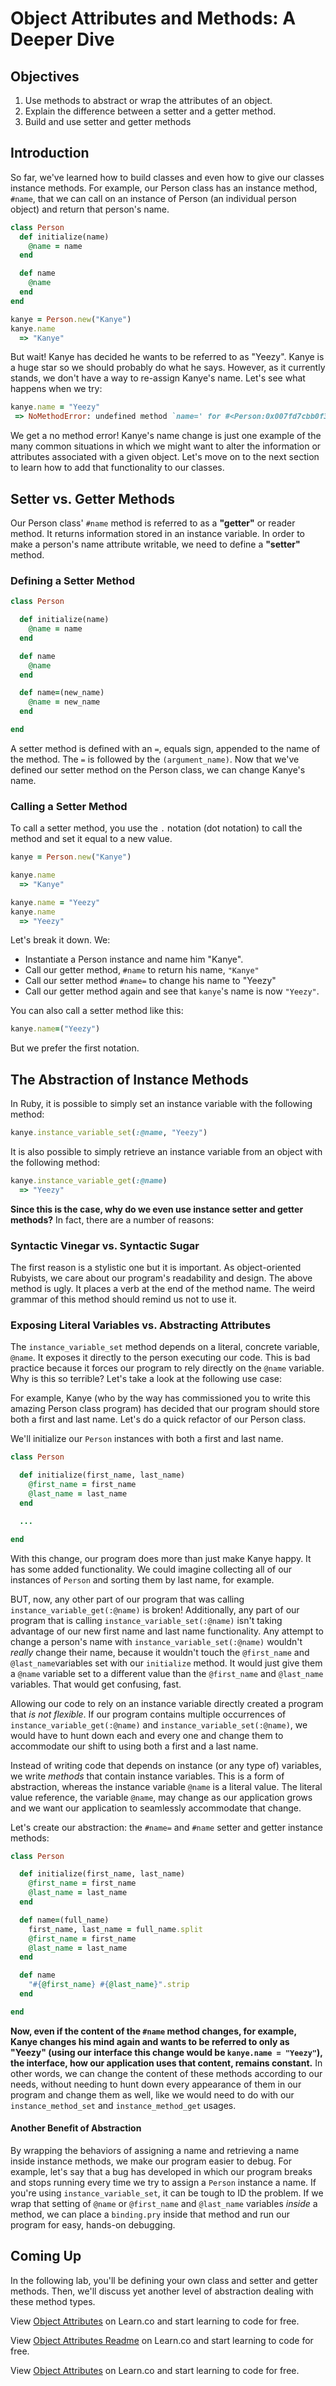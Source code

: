 # Object Attributes and Methods: A Deeper Dive

## Objectives

1. Use methods to abstract or wrap the attributes of an object.
2. Explain the difference between a setter and a getter method.
3. Build and use setter and getter methods

## Introduction

So far, we've learned how to build classes and even how to give our classes instance methods. For example, our Person class has an instance method, `#name`, that we can call on an instance of Person (an individual person object) and return that person's name.

```ruby
class Person
  def initialize(name)
    @name = name
  end

  def name
    @name
  end
end

kanye = Person.new("Kanye")
kanye.name
  => "Kanye"

```

But wait! Kanye has decided he wants to be referred to as "Yeezy". Kanye is a huge star so we should probably do what he says. However, as it currently stands, we don't have a way to re-assign Kanye's name. Let's see what happens when we try:

```ruby
kanye.name = "Yeezy"
 => NoMethodError: undefined method `name=' for #<Person:0x007fd7cbb0f3d8>
```

We get a no method error! Kanye's name change is just one example of the many common situations in which we might want to alter the information or attributes associated with a given object. Let's move on to the next section to learn how to add that functionality to our classes.

## Setter vs. Getter Methods

Our Person class' `#name` method is referred to as a **"getter"** or reader method. It returns information stored in an instance variable. In order to make a person's name attribute writable, we need to define a **"setter"** method.

### Defining a Setter Method

```ruby
class Person

  def initialize(name)
    @name = name
  end

  def name
    @name
  end

  def name=(new_name)
    @name = new_name
  end

end
```

A setter method is defined with an `=`, equals sign, appended to the name of the method. The `=` is followed by the `(argument_name)`. Now that we've defined our setter method on the Person class, we can change Kanye's name.

### Calling a Setter Method

To call a setter method, you use the `.` notation (dot notation) to call the method and set it equal to a new value.


```ruby
kanye = Person.new("Kanye")

kanye.name
  => "Kanye"

kanye.name = "Yeezy"
kanye.name
  => "Yeezy"
```
Let's break it down. We:

* Instantiate a Person instance and name him "Kanye".
* Call our getter method, `#name` to return his name, `"Kanye"`
* Call our setter method `#name=` to change his name to "Yeezy"
* Call our getter method again and see that `kanye`'s name is now `"Yeezy"`.

You can also call a setter method like this:

```ruby
kanye.name=("Yeezy")
```

But we prefer the first notation.

## The Abstraction of Instance Methods

In Ruby, it is possible to simply set an instance variable with the following method:

```ruby
kanye.instance_variable_set(:@name, "Yeezy")
```

It is also possible to simply retrieve an instance variable from an object with the following method:

```ruby
kanye.instance_variable_get(:@name)
  => "Yeezy"
```

**Since this is the case, why do we even use instance setter and getter methods?** In fact, there are a number of reasons:

### Syntactic Vinegar vs. Syntactic Sugar

The first reason is a stylistic one but it is important. As object-oriented Rubyists, we care about our program's readability and design. The above method is ugly. It places a verb at the end of the method name. The weird grammar of this method should remind us not to use it.

### Exposing Literal Variables vs. Abstracting Attributes

The `instance_variable_set` method depends on a literal, concrete variable, `@name`. It exposes it directly to the person executing our code. This is bad practice because it forces our program to rely directly on the `@name` variable. Why is this so terrible? Let's take a look at the following use case:

For example, Kanye (who by the way has commissioned you to write this amazing Person class program) has decided that our program should store both a first and last name. Let's do a quick refactor of our Person class.

We'll initialize our `Person` instances with both a first and last name.

```ruby
class Person

  def initialize(first_name, last_name)
    @first_name = first_name
    @last_name = last_name
  end

  ...

end
```

With this change, our program does more than just make Kanye happy. It has some added functionality. We could imagine collecting all of our instances of `Person` and sorting them by last name, for example.

BUT, now, any other part of our program that was calling `instance_variable_get(:@name)` is broken! Additionally, any part of our program that is calling `instance_variable_set(:@name)` isn't taking advantage of our new first name and last name functionality. Any attempt to change a person's name with `instance_variable_set(:@name)` wouldn't *really* change their name, because it wouldn't touch the `@first_name` and `@last_name`variables set with our `initialize` method. It would just give them a `@name` variable set to a different value than the `@first_name` and `@last_name` variables. That would get confusing, fast.

Allowing our code to rely on an instance variable directly created a program that *is not flexible*. If our program contains multiple occurrences of `instance_variable_get(:@name)` and `instance_variable_set(:@name)`, we would have to hunt down each and every one and change them to accommodate our shift to using both a first and a last name.

Instead of writing code that depends on instance (or any type of) variables, we write *methods* that contain instance variables. This is a form of abstraction, whereas the instance variable `@name` is a literal value. The literal value reference, the variable `@name`, may change as our application grows and we want our application to seamlessly accommodate that change.

Let's create our abstraction: the `#name=` and `#name` setter and getter instance methods:

```ruby
class Person

  def initialize(first_name, last_name)
    @first_name = first_name
    @last_name = last_name
  end

  def name=(full_name)
    first_name, last_name = full_name.split
    @first_name = first_name
    @last_name = last_name
  end

  def name
    "#{@first_name} #{@last_name}".strip
  end

end
```

**Now, even if the content of the `#name` method changes, for example, Kanye changes his mind again and wants to be referred to only as "Yeezy" (using our interface this change would be `kanye.name = "Yeezy"`), the interface, how our application uses that content, remains constant.** In other words, we can change the content of these methods according to our needs, without needing to hunt down every appearance of them in our program and change them as well, like we would need to do with our `instance_method_set` and `instance_method_get` usages.

#### Another Benefit of Abstraction

By wrapping the behaviors of assigning a name and retrieving a name inside instance methods, we make our program easier to debug. For example, let's say that a bug has developed in which our program breaks and stops running every time we try to assign a `Person` instance a name. If you're using `instance_variable_set`, it can be tough to ID the problem. If we wrap that setting of `@name` or `@first_name` and `@last_name` variables *inside* a method, we can place a `binding.pry` inside that method and run our program for easy, hands-on debugging.


## Coming Up

In the following lab, you'll be defining your own class and setter and getter methods. Then, we'll discuss yet another level of abstraction dealing with these method types.

<p class='util--hide'>View <a href='https://learn.co/lessons/ruby-object-attrs-readme'>Object Attributes</a> on Learn.co and start learning to code for free.</p>

<p class='util--hide'>View <a href='https://learn.co/lessons/ruby-object-attrs-readme'>Object Attributes Readme</a> on Learn.co and start learning to code for free.</p>

<p class='util--hide'>View <a href='https://learn.co/lessons/ruby-object-attrs-readme'>Object Attributes</a> on Learn.co and start learning to code for free.</p>
